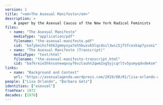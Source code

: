 ```yaml
---
version: 1
title: "<em>The Asexual Manifesto</em>"
description: >
    A paper by the Asexual Caucus of the New York Radical Feminists
files:
  - name: "The Asexual Manifesto"
    mediaType: "application/pdf"
    filename: "the-asexual-manifesto.pdf"
    cid: "bafybeihsf4562gmmyoya7eh5buxv65lqcdoil3wsi5jf5fceskap7yzooi"
  - name: "The Asexual Manifesto (Transcript)"
    mediaType: "text/html"
    filename: "the-asexual-manifesto-transcript.html"
    cid: "bafkreie5hknsonewqxuyf6vzlauhn2qwm2og5yjcqrltv5yumyqdvdm4sm"
links:
  - name: "Background and Context"
    url: "https://asexualagenda.wordpress.com/2019/08/01/lisa-orlando-author-of-the-asexual-manifesto-1972/"
people: ["Lisa Orlando", "Barbara Getz"]
identities: ["asexual"]
fromYear: 1972
decades: [1970]
---
```

